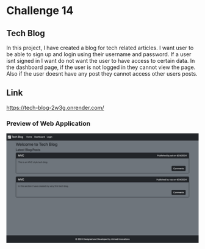 # Challenge 14

## Tech Blog

In this project, I have created a blog for tech related articles. I want user to be able to sign up and login using their username and password. If a user isnt signed in I want do not want the user to have access to certain data. In the dashboard page, if the user is not logged in they cannot view the page. Also if the user doesnt have any post they cannot access other users posts.

## Link

https://tech-blog-2w3g.onrender.com/

### Preview of Web Application

[![A video thumbnail of the tech blog web application.](./assets/images/tech-blog.png)](https://drive.google.com/file/d/1Pq0GpjY2vOUjyRTPhfO5PuJtrCZVLijj/view)
